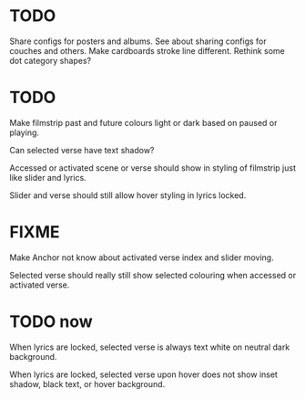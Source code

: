 # TODO
Share configs for posters and albums.
See about sharing configs for couches and others.
Make cardboards stroke line different.
Rethink some dot category shapes?

# TODO
Make filmstrip past and future colours light or dark based on paused or playing.

Can selected verse have text shadow?

Accessed or activated scene or verse should show in styling of filmstrip just like slider and lyrics.

Slider and verse should still allow hover styling in lyrics locked.

# FIXME
Make Anchor not know about activated verse index and slider moving.

Selected verse should really still show selected colouring when accessed or activated verse.



# TODO now
When lyrics are locked, selected verse is always text white on neutral dark background.

When lyrics are locked, selected verse upon hover does not show inset shadow, black text, or hover background.